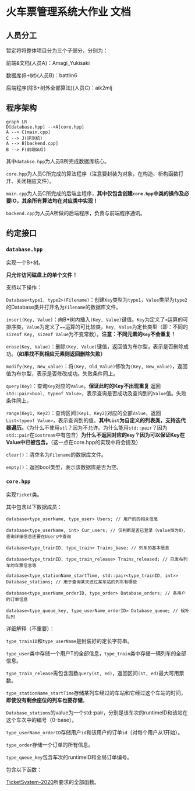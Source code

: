 # 火车票管理系统大作业 文档

## 人员分工

暂定将将整体项目分为三个子部分，分别为：

前端&文档(人员A)：Amagi_Yukisaki

数据库(B+树)(人员B)：battlin6

后端程序(除B+树外全部算法)(人员C)：aik2mlj

## 程序架构

```mermaid
graph LR
D[database.hpp] -->A[core.hpp]
A --> C[main.cpp]
C --> J(评测机)
A --> B[backend.cpp]
B --> F(前端GUI)
```

其中`databse.hpp​`为人员B所完成数据库核心。

`core.hpp`为人员C所完成的算法程序（注意要封装为对象，在构造、析构函数打开、关闭相应文件）。

`main.cpp`为人员C所完成的后端主程序，**其中仅包含创建`core.hpp`中类的操作及必要IO，其余所有算法均在对应类中实现！**

`backend.cpp`为人员A所做的后端程序，负责与前端程序通讯。

## 约定接口

### `database.hpp`

实现一个B+树。

**只允许访问磁盘上的单个文件！**

支持以下操作：

`Database<type1, type2>(Filename)`：创建`Key`类型为`type1`，`Value`类型为`type2`的Database类并打开名为`Filename`的数据库文件。

`insert(Key, Value)`：向B+树内插入`(Key, Value)`键值。`Key`为定义了`<`运算的可排序类，`Value`为定义了`==`运算的可比较类，`Key, Value`为定长类型（即：不同的`sizeof Key, sizeof Value`为不变常数）。**注意：不同元素的`Key`不会重复！**

`erase(Key, Value)`：删除`(Key, Value)`键值，返回值为布尔型，表示是否删除成功。**（如果找不到相应元素则返回删除失败）**

`modify(Key, New_value)`：将`(Key, Old_Value)`修改为`(Key, New_value)`，返回值为布尔型，表示是否修改成功。失败条件同上。

`query(Key)`：查询`Key`对应的`Value`。**保证此时的Key不出现重复** 返回`std::pair<bool, typeof Value>`，表示查询是否成功及查询到的`Value`值。失败条件同上。

`range(Key1, Key2)`：查询区间`[Key1, Key2]`对应的全部`Value`，返回`List<typeof Value>`，表示查询到的值。**其中`List`为自定义的列表类，支持迭代器遍历。**（为什么不使用`stl`？因为不允许。为什么能用`std::pair`？因为`std::pair`在`iostream`中有包含）**为什么不返回对应的`Key`？因为可以保证Key在Value中已被包含。**（这一点在core.hpp的实现中将会提及）

`clear()`：清空名为`Filename`的数据库文件。

`empty()`：返回bool类型，表示该数据库是否为空。

### `core.hpp`

实现`Ticket`类。

其中包含以下数据成员：

`database<type_userName, type_user> Users; // 用户的的相关信息`

`database<type_userName, int> Cur_users; // 仅判断是否已登录（value恒为0），查询详细信息还要在Users中查询 `

`database<type_trainID, type_train> Trains_base; // 列车的基本信息`

`database<type_trainID, type_train_release> Trains_released; // 已发布列车的车票信息等`

`database<type_stationName_startTime, std::pair<type_trainID, int>> Database_stations; // 用于查询某天进过某车站的列车有哪些`

`database<type_userName_orderID, type_order> Database_orders; // 各用户的订单信息`

`database<type_queue_key, type_userName_orderID> Database_queue; // 候补队列`

详细解释（不重要）：

`type_trainID`和`type_userName`是封装好的定长字符串。

`type_user`类中存储一个用户T的全部信息，`type_train`类中存储一辆列车的全部信息。

`type_train_release`需包含函数`query(st, ed)`，返回区间`(st, ed)`最大可用票数。

`type_stationName_startTime`存储某列车经过的车站和它经过这个车站的时间，**即使没有剩余座位的列车也要存储**。

`Database_stations`的value为一个std::pair，分别是该车次的runtimeID和该站在这个车次中的编号（0-base）。

`type_userName_orderID`存储用户`id`和该用户的订单`id`（对每个用户从1开始）。

`type_order`存储一个订单的所有信息。

`type_queue_key`包含车次的runtimeID和全局订单编号。

包含以下函数：

[TicketSystem-2020](https://github.com/oscardhc/TicketSystem-2020)所要求的全部函数。